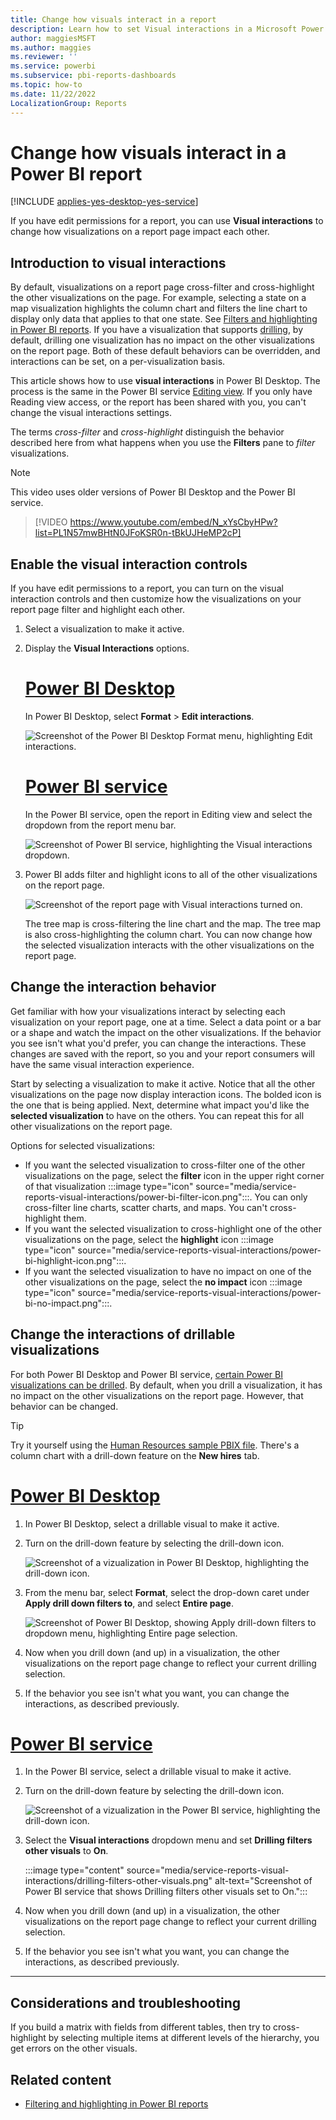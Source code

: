 ```yaml
---
title: Change how visuals interact in a report
description: Learn how to set Visual interactions in a Microsoft Power BI service report and a Power BI Desktop report.
author: maggiesMSFT
ms.author: maggies
ms.reviewer: ''
ms.service: powerbi
ms.subservice: pbi-reports-dashboards
ms.topic: how-to
ms.date: 11/22/2022
LocalizationGroup: Reports
---
```

# Change how visuals interact in a Power BI report

[!INCLUDE [applies-yes-desktop-yes-service](../includes/applies-yes-desktop-yes-service.md)]

If you have edit permissions for a report, you can use **Visual interactions** to change how visualizations on a report page impact each other.

## Introduction to visual interactions
By default, visualizations on a report page cross-filter and cross-highlight the other visualizations on the page.
For example, selecting a state on a map visualization highlights the column chart and filters the line chart to display only data that applies to that one state.
See [Filters and highlighting in Power BI reports](power-bi-reports-filters-and-highlighting.md). If you have a visualization that supports [drilling](../consumer/end-user-drill.md), by default, drilling one visualization has no impact on the other visualizations on the report page. Both of these default behaviors can be overridden, and interactions can be set, on a per-visualization basis.

This article shows how to use **visual interactions** in Power BI Desktop. The process is the same in the Power BI service [Editing view](service-interact-with-a-report-in-editing-view.md). If you only have Reading view access, or the report has been shared with you, you can't change the visual interactions settings.

The terms *cross-filter* and *cross-highlight* distinguish the behavior described here from what happens when you use the **Filters** pane to *filter* visualizations.  

> [!NOTE]
> This video uses older versions of Power BI Desktop and the Power BI service.
>
>

> [!VIDEO https://www.youtube.com/embed/N_xYsCbyHPw?list=PL1N57mwBHtN0JFoKSR0n-tBkUJHeMP2cP]


## Enable the visual interaction controls
If you have edit permissions to a report, you can turn on the visual interaction controls and then customize how the visualizations on your  report page filter and highlight each other.

1. Select a visualization to make it active.  
2. Display the **Visual Interactions** options.

   # [Power BI Desktop](#tab/powerbi-desktop)
   In Power BI Desktop, select **Format** > **Edit interactions**.

   ![Screenshot of the Power BI Desktop Format menu, highlighting Edit interactions.](media/service-reports-visual-interactions/power-bi-interaction.png)

   # [Power BI service](#tab/powerbi-service)
   In the Power BI service, open the report in Editing view and select the dropdown from the report menu bar.

   ![Screenshot of Power BI service, highlighting the Visual interactions dropdown.](media/service-reports-visual-interactions/power-bi-service.png)

3. Power BI adds filter and highlight icons to all of the other visualizations on the report page.

   ![Screenshot of the report page with Visual interactions turned on.](media/service-reports-visual-interactions/power-bi-turn-on.png)

   The tree map is cross-filtering the line chart and the map. The tree map is also cross-highlighting the column chart. You can now change how the selected visualization interacts with the other visualizations on the report page.

## Change the interaction behavior
Get familiar with how your visualizations interact by selecting each visualization on your report page, one at a time. Select a data point or a bar or a shape and watch the impact on the other visualizations. If the behavior you see isn't what you'd prefer, you can change the interactions. These changes are saved with the report, so you and your report consumers will have the same visual interaction experience.

Start by selecting a visualization to make it active.  Notice that all the other visualizations on the page now display interaction icons. The bolded icon is the one that is being applied. Next, determine what impact you'd like the **selected visualization** to have on the others. You can repeat this for all other visualizations on the report page.

Options for selected visualizations:
   
   * If you want the selected visualization to cross-filter one of the other visualizations on the page, select the **filter** icon in the upper right corner of that visualization :::image type="icon" source="media/service-reports-visual-interactions/power-bi-filter-icon.png":::. You can only cross-filter line charts, scatter charts, and maps. You can't cross-highlight them.
   * If you want the selected visualization to cross-highlight one of the other visualizations on the page, select the **highlight** icon :::image type="icon" source="media/service-reports-visual-interactions/power-bi-highlight-icon.png":::.
   * If you want the selected visualization to have no impact on one of the other visualizations on the page, select the **no impact** icon :::image type="icon" source="media/service-reports-visual-interactions/power-bi-no-impact.png":::.

## Change the interactions of drillable visualizations
For both Power BI Desktop and Power BI service, [certain Power BI visualizations can be drilled](../consumer/end-user-drill.md). By default, when you drill a visualization, it has no impact on the other visualizations on the report page. However, that behavior can be changed.

> [!TIP]
> Try it yourself using the [Human Resources sample PBIX file](https://download.microsoft.com/download/6/9/5/69503155-05A5-483E-829A-F7B5F3DD5D27/Human%20Resources%20Sample%20PBIX.pbix). There's a column chart with a drill-down feature on the **New hires** tab.
>

# [Power BI Desktop](#tab/powerbi-desktop)

1. In Power BI Desktop, select a drillable visual to make it active.
 
1. Turn on the drill-down feature by selecting the drill-down icon.

    ![Screenshot of a vizualization in Power BI Desktop, highlighting the drill-down icon.](media/service-reports-visual-interactions/power-bi-drill-down.png)

1. From the menu bar, select **Format**, select the drop-down caret under **Apply drill down filters to**, and select **Entire page**.

   ![Screenshot of Power BI Desktop, showing Apply drill-down filters to dropdown menu, highlighting Entire page selection.](media/service-reports-visual-interactions/power-bi-drill.png)

1. Now when you drill down (and up) in a visualization, the other visualizations on the report page change to reflect your current drilling selection.

1. If the behavior you see isn't what you want, you can change the interactions, as described previously.

# [Power BI service](#tab/powerbi-service)

1. In the Power BI service, select a drillable visual to make it active.
 
1. Turn on the drill-down feature by selecting the drill-down icon.

    ![Screenshot of a vizualization in the Power BI service, highlighting the drill-down icon.](media/service-reports-visual-interactions/power-bi-drill-down.png)

1. Select the **Visual interactions** dropdown menu and set **Drilling filters other visuals** to **On**.

    :::image type="content" source="media/service-reports-visual-interactions/drilling-filters-other-visuals.png" alt-text="Screenshot of Power BI service that shows Drilling filters other visuals set to On.":::

1. Now when you drill down (and up) in a visualization, the other visualizations on the report page change to reflect your current drilling selection.

1. If the behavior you see isn't what you want, you can change the interactions, as described previously.
---

## Considerations and troubleshooting
If you build a matrix with fields from different tables, then try to cross-highlight by selecting multiple items at different levels of the hierarchy, you get errors on the other visuals.

## Related content

* [Filtering and highlighting in Power BI reports](power-bi-reports-filters-and-highlighting.md)
